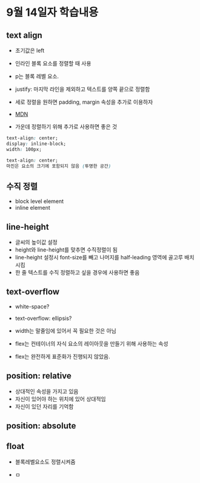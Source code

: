# 9월 14일자 학습내용

## text align

- 초기값은 left

- 인라인 블록 요소를 정렬할 때 사용

- p는 블록 레벨 요소.

- justify: 마지막 라인을 제외하고 텍스트를 양쪽 끝으로 정렬함

- 세로 정렬을 원하면 padding, margin 속성을 추가로 이용하자

- [MDN](https://developer.mozilla.org/ko/docs/Web/CSS/text-align)

- 가운데 정렬하기 위해 추가로 사용하면 좋은 것

```CSS
text-align: center;
display: inline-block;
width: 100px;
```

```css
text-align: center;
마진은 요소의 크기에 포함되지 않음 (투명한 공간)
```

## 수직 정렬

- block level element
- inline element

## line-height

- 글씨의 높이값 설정
- height와 line-height를 맞추면 수직정렬이 됨
- line-height 설정시 font-size를 빼고 나머지를 half-leading 영역에 골고루 배치시킴
- 한 줄 텍스트를 수직 정렬하고 싶을 경우에 사용하면 좋음

## text-overflow

- white-space?

- text-overflow: ellipsis?

- width는 말줄임에 있어서 꼭 필요한 것은 아님

- flex는 컨테이너의 자식 요소의 레이아웃을 만들기 위해 사용하는 속성

- flex는 완전하게 표준화가 진행되지 않았음.

## position: relative

- 상대적인 속성을 가지고 있음
- 자신이 있어야 하는 위치에 있어 상대적임
- 자신이 있던 자리를 기억함

## position: absolute

## float

- 블록레벨요소도 정렬시켜줌

- ㅁ
